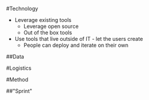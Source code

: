 #Technology

- Leverage existing tools
  - Leverage open source
  - Out of the box tools
- Use tools that live outside of IT - let the users create 
  - People can deploy and iterate on their own

##Data

#Logistics

#Method

##"Sprint"

